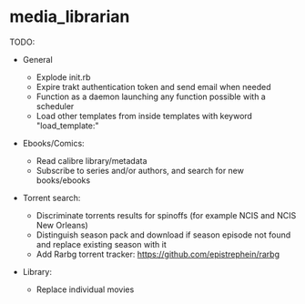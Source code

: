 # media_librarian

TODO:
* General
    * Explode init.rb
    * Expire trakt authentication token and send email when needed
    * Function as a daemon launching any function possible with a scheduler
    * Load other templates from inside templates with keyword "load_template:"
    
* Ebooks/Comics:
    * Read calibre library/metadata
    * Subscribe to series and/or authors, and search for new books/ebooks
    
* Torrent search:
    * Discriminate torrents results for spinoffs (for example NCIS and NCIS New Orleans)
    * Distinguish season pack and download if season episode not found and replace existing season with it
    * Add Rarbg torrent tracker: https://github.com/epistrephein/rarbg
    
* Library:
    * Replace individual movies